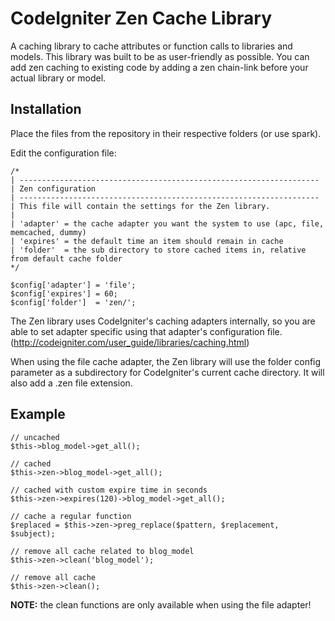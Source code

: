 CodeIgniter Zen Cache Library
=============================

A caching library to cache attributes or function calls to libraries and models. This library was built to be as user-friendly as possible. You can add zen caching to existing code by adding a zen chain-link before your actual library or model.

Installation
------------

Place the files from the repository in their respective folders (or use spark).

Edit the configuration file:

	/*
	| -------------------------------------------------------------------
	| Zen configuration
	| -------------------------------------------------------------------
	| This file will contain the settings for the Zen library.
	|
	| 'adapter'	= the cache adapter you want the system to use (apc, file, memcached, dummy)
	| 'expires'	= the default time an item should remain in cache
	| 'folder'	= the sub directory to store cached items in, relative from default cache folder
	*/

	$config['adapter'] = 'file';
	$config['expires'] = 60;
	$config['folder']  = 'zen/';

The Zen library uses CodeIgniter's caching adapters internally, so you are able to set adapter specific using that adapter's configuration file. (http://codeigniter.com/user_guide/libraries/caching.html)
	
When using the file cache adapter, the Zen library will use the folder config parameter as a subdirectory for CodeIgniter's current cache directory. It will also add a .zen file extension.

Example
-------

	// uncached
	$this->blog_model->get_all();
	
	// cached
	$this->zen->blog_model->get_all();
	
	// cached with custom expire time in seconds
	$this->zen->expires(120)->blog_model->get_all();
	
	// cache a regular function
	$replaced = $this->zen->preg_replace($pattern, $replacement, $subject);
	
	// remove all cache related to blog_model
	$this->zen->clean('blog_model');
	
	// remove all cache
	$this->zen->clean();
	
**NOTE:** the clean functions are only available when using the file adapter!